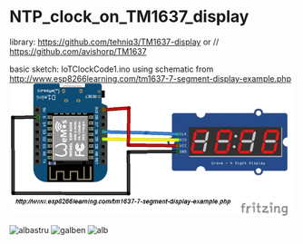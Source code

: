 # NTP_clock_on_TM1637_display
library: https://github.com/tehniq3/TM1637-display or // https://github.com/avishorp/TM1637

basic sketch: IoTClockCode1.ino using schematic from http://www.esp8266learning.com/tm1637-7-segment-display-example.php
![basic schematic](https://github.com/tehniq3/NTP_clock_on_TM1637_display/blob/main/wemos-and-TM1637_bb.jpg)

![albastru](https://blogger.googleusercontent.com/img/b/R29vZ2xl/AVvXsEg20-1u6pfqt0P6uqmjdVp9uc7U1P2HaSVSflQ2bcJ5porYFKUsoCcFRy9_0DWW-bKnJleebmGTInYdik-y_WKtgQV58OA20uTqsIXN5oNXncPM7mFcqVFvQsRR5Ca0z0Se0FV4kRYIcvHjXNRlqIoSoBDEjHnhQOCTCd9WoRCCbSPQKB74Fxp2Cb_3Dw/w200-h150/TM1637_05.jpg)
![galben](https://blogger.googleusercontent.com/img/b/R29vZ2xl/AVvXsEg2Q1b2gyRXUEmCZjEICY-T3CLC9izl3qOoP3_JE8r4vYLiL4uEKStPJjSdbwDP_TiPZzq0hGgYp2JOqkd02850qpkINuccoCzsyzvRtLh1405VRSNWCJPR5dhOZ1KKsQD11n0Rj7yirzi8bV6oDLh8A6kpQyrcccnymzXK3o9OuOxOPgwbB6JFT7m_hw/w200-h150/TM1637_06.jpg)
![alb](https://blogger.googleusercontent.com/img/b/R29vZ2xl/AVvXsEgRmfJ_mJEeY6H_QVtXESX-vegdeywY3gV0ZOrlnMfVncW5ziMbjHSAKacWzfV0WyYCK2eEAuL7aqCsQVQs1oXMN4VhGGJs95_uxthkVAS5voqPnBOef-ClFZocaXD4AsY16fC25V2dD8bUUrUA18MAklgS5fcB9_C196wV9sD4CVcpAfIWbfVvfdMqHQ/w200-h150/TM1637_07.jpg)


